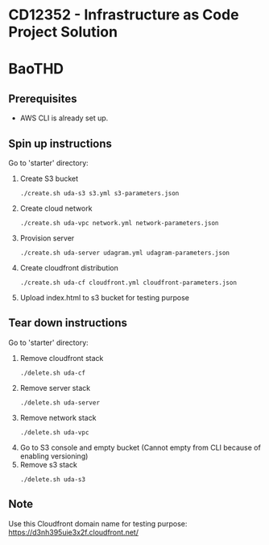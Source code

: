 # CD12352 - Infrastructure as Code Project Solution
# BaoTHD

## Prerequisites
- AWS CLI is already set up.

## Spin up instructions
Go to 'starter' directory:
1. Create S3 bucket
    ```
    ./create.sh uda-s3 s3.yml s3-parameters.json
    ```
2. Create cloud network
    ```
    ./create.sh uda-vpc network.yml network-parameters.json
    ```
3. Provision server
    ```
    ./create.sh uda-server udagram.yml udagram-parameters.json
    ```
4. Create cloudfront distribution
    ```
    ./create.sh uda-cf cloudfront.yml cloudfront-parameters.json
    ```
5. Upload index.html to s3 bucket for testing purpose

## Tear down instructions
Go to 'starter' directory:
1. Remove cloudfront stack
    ```
    ./delete.sh uda-cf
    ```
2. Remove server stack
    ```
    ./delete.sh uda-server
    ```
3. Remove network stack
    ```
    ./delete.sh uda-vpc
    ```
4. Go to S3 console and empty bucket (Cannot empty from CLI because of enabling versioning)
5. Remove s3 stack
    ```
    ./delete.sh uda-s3
    ```
## Note
Use this Cloudfront domain name for testing purpose: https://d3nh395uie3x2f.cloudfront.net/
